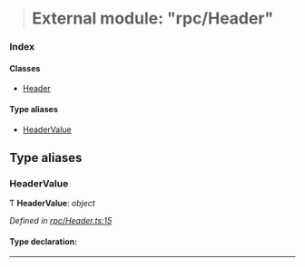 > # External module: "rpc/Header"

### Index

#### Classes

* [Header](../classes/_rpc_header_.header.md)

#### Type aliases

* [HeaderValue](_rpc_header_.md#headervalue)

## Type aliases

###  HeaderValue

Ƭ **HeaderValue**: *object*

*Defined in [rpc/Header.ts:15](https://github.com/polkadot-js/api/blob/66d96d3/packages/types/src/rpc/Header.ts#L15)*

#### Type declaration:

___